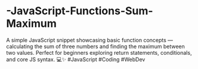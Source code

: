 # -JavaScript-Functions-Sum-Maximum
A simple JavaScript snippet showcasing basic function concepts — calculating the sum of three numbers and finding the maximum between two values. Perfect for beginners exploring return statements, conditionals, and core JS syntax. 💻✨ #JavaScript #Coding #WebDev
